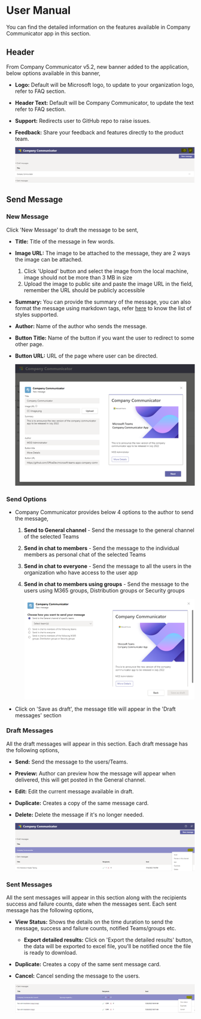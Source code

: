 # User Manual

You can find the detailed information on the features available in Company Communicator app in this section.

## Header

From Company Communicator v5.2, new banner added to the application, below options available in this banner,

- **Logo:** Default will be Microsoft logo, to update to your organization logo, refer to FAQ section.
- **Header Text:** Default will be Company Communicator, to update the text refer to FAQ section.
- **Support:** Redirects user to GitHub repo to raise issues.
- **Feedback:** Share your feedback and features directly to the product team.

    ![Banner](images/banner.png)

## Send Message

### New Message

Click 'New Message' to draft the message to be sent,

- **Title:**  Title of the message in few words.
- **Image URL:**  The image to be attached to the message, they are 2 ways the image can be attached.
    1. Click 'Upload' button and select the image from the local machine, image should not be more than 3 MB in size
    1. Upload the image to public site and paste the image URL in the field, remember the URL should be publicly accessible
- **Summary:**  You can provide the summary of the message, you can also format the message using markdown tags, refer [here](https://docs.microsoft.com/en-us/adaptive-cards/authoring-cards/text-features) to know the list of styles supported. 
- **Author:** Name of the author who sends the message.
- **Button Title:** Name of the button if you want the user to redirect to some other page.
- **Button URL:**  URL of the page where user can be directed.

    ![Company Communicator compose message screen](images/CompanyCommunicatorCompose.png)

### Send Options

- Company Communicator provides below 4 options to the author to send the message,
    1. **Send to General channel** - Send the message to the general channel of the selected Teams
    1. **Send in chat to members** - Send the message to the individual members as personal chat of the selected Teams
    1. **Send in chat to everyone** - Send the message to all the users in the organization who have access to the user app
    1. **Send in chat to members using groups** - Send the message to the users using M365 groups, Distribution groups or Security groups

        ![Send message screen](images/send_options.png)

- Click on 'Save as draft', the message title will appear in the 'Draft messages' section

### Draft Messages

All the draft messages will appear in this section. Each draft message has the following options,

- **Send:**  Send the message to the users/Teams.
- **Preview:** Author can preview how the message will appear when delivered, this will get posted in the General channel. 
- **Edit:** Edit the current message available in draft.
- **Duplicate:** Creates a copy of the same message card.
- **Delete:** Delete the message if it's no longer needed. 

    ![Draft messages screen](images/draft_messages.png)

### Sent Messages

All the sent messages will appear in this section along with the recipients success and failure counts, date when the messages sent. Each sent message has the following options,

- **View Status:** Shows the details on the time duration to send the message, success and failure counts, notified Teams/groups etc.
    - **Export detailed results:** Click on 'Export the detailed results' button, the data will be exported to excel file, you'll be notified once the file is ready to download.
- **Duplicate:** Creates a copy of the same sent message card.
- **Cancel:** Cancel sending the message to the users.

    ![Sent messages screen](images/sent_messages.png)
